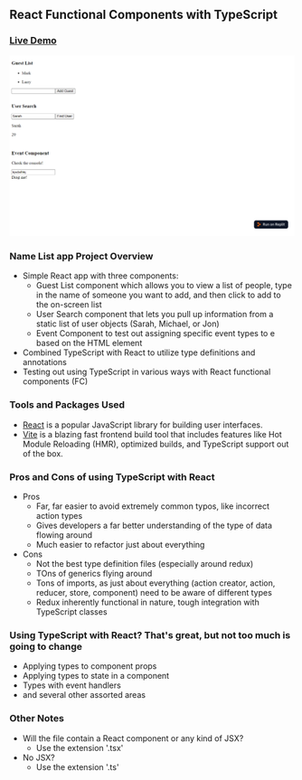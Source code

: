 ## React Functional Components with TypeScript

### [Live Demo](https://typescript-name-list-app.gdbecker.repl.co/)

!["HomePage"](HomePage.png)

### Name List app Project Overview

- Simple React app with three components:
  - Guest List component which allows you to view a list of people, type in the name of someone you want to add, and then click to add to the on-screen list
  - User Search component that lets you pull up information from a static list of user objects (Sarah, Michael, or Jon)
  - Event Component to test out assigning specific event types to e based on the HTML element
- Combined TypeScript with React to utilize type definitions and annotations
- Testing out using TypeScript in various ways with React functional components (FC)

### Tools and Packages Used

- [React](https://reactjs.org/) is a popular JavaScript library for building user interfaces.
- [Vite](https://vitejs.dev/) is a blazing fast frontend build tool that includes features like Hot Module Reloading (HMR), optimized builds, and TypeScript support out of the box.

### Pros and Cons of using TypeScript with React

- Pros
  - Far, far easier to avoid extremely common typos, like incorrect action types
  - Gives developers a far better understanding of the type of data flowing around
  - Much easier to refactor just about everything
- Cons
  - Not the best type definition files (especially around redux)
  - TOns of generics flying around
  - Tons of imports, as just about everything (action creator, action, reducer, store, component) need to be aware of different types
  - Redux inherently functional in nature, tough integration with TypeScript classes

### Using TypeScript with React? That's great, but not too much is going to change

- Applying types to component props
- Applying types to state in a component
- Types with event handlers
- and several other assorted areas

### Other Notes

- Will the file contain a React component or any kind of JSX?
  - Use the extension '.tsx'
- No JSX?
  - Use the extension '.ts'
